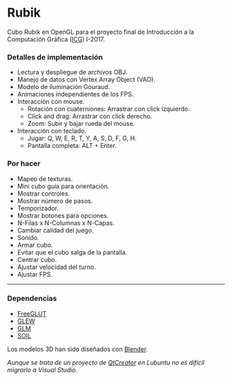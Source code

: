 # Rubik

Cubo Rubik en OpenGL para el proyecto final de Introducción a la Computación Gráfica ([ICG](http://ccg.ciens.ucv.ve/categoria/materias/introduccion-a-la-computacion-grafica/)) I-2017.


### Detalles de implementación

* Lectura y despliegue de archivos OBJ.
* Manejo de datos con Vertex Array Object (VAO).
* Modelo de iluminación Gouraud.
* Animaciones independientes de los FPS.
* Interacción con mouse.
  * Rotación con cuaterniones: Arrastrar con click izquierdo.
  * Click and drag: Arrastrar con click derecho.
  * Zoom: Subir y bajar rueda del mouse.
* Interacción con teclado.
  * Jugar: Q, W, E, R, T, Y, A, S, D, F, G, H.
  * Pantalla completa: ALT + Enter.


### Por hacer

* Mapeo de texturas.
* Mini cubo guía para orientación.
* Mostrar controles.
* Mostrar número de pasos.
* Temporizador.
* Mostrar botones para opciones.
* N-Filas x N-Columnas x N-Capas.
* Cambiar calidad del juego.
* Sonido.
* Armar cubo.
* Evitar que el cubo salga de la pantalla.
* Centrar cubo.
* Ajustar velocidad del turno.
* Ajustar FPS.



---

### Dependencias

* [FreeGLUT](http://freeglut.sourceforge.net/)
* [GLEW](http://glew.sourceforge.net/)
* [GLM](https://glm.g-truc.net/)
* [SOIL](http://www.lonesock.net/soil.html)

Los modelos 3D han sido diseñados con [Blender](https://www.blender.org/).

_Aunque se trata de un proyecto de [QtCreator](https://www.qt.io/) en Lubuntu no es difícil migrarlo a Visual Studio._
